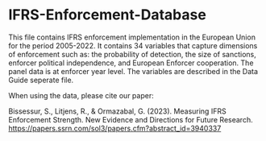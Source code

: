 # IFRS-Enforcement-Database

This file contains IFRS enforcement implementation in the European Union for the period 2005-2022. It contains 34 variables that capture dimensions of enforcement such as: the probability of detection, the size of sanctions, enforcer political independence, and European Enforcer cooperation. The panel data is at enforcer year level. The variables are described in the Data Guide seperate file. 

When using the data, please cite our paper: 

Bissessur, S., Litjens, R., & Ormazabal, G. (2023). Measuring IFRS Enforcement Strength. New Evidence and Directions for Future Research. https://papers.ssrn.com/sol3/papers.cfm?abstract_id=3940337
